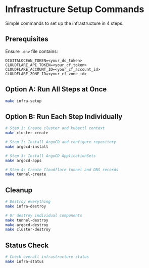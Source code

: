 # Infrastructure Setup Commands

Simple commands to set up the infrastructure in 4 steps.

## Prerequisites

Ensure `.env` file contains:
```
DIGITALOCEAN_TOKEN=<your_do_token>
CLOUDFLARE_API_TOKEN=<your_cf_token>
CLOUDFLARE_ACCOUNT_ID=<your_cf_account_id>
CLOUDFLARE_ZONE_ID=<your_cf_zone_id>
```

## Option A: Run All Steps at Once

```bash
make infra-setup
```

## Option B: Run Each Step Individually

```bash
# Step 1: Create cluster and kubectl context
make cluster-create

# Step 2: Install ArgoCD and configure repository
make argocd-install

# Step 3: Install ArgoCD ApplicationSets
make argocd-apps

# Step 4: Create Cloudflare tunnel and DNS records
make tunnel-create
```

## Cleanup

```bash
# Destroy everything
make infra-destroy

# Or destroy individual components
make tunnel-destroy
make argocd-destroy
make cluster-destroy
```

## Status Check

```bash
# Check overall infrastructure status
make infra-status
```